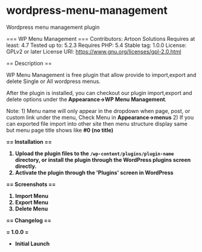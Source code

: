 # wordpress-menu-management
Wordpress menu management plugin

=== WP Menu Management ===
Contributors: Artoon Solutions
Requires at least: 4.7
Tested up to: 5.2.3
Requires PHP: 5.4
Stable tag: 1.0.0
License: GPLv2 or later
License URI: https://www.gnu.org/licenses/gpl-2.0.html

== Description ==

WP Menu Management is free plugin that allow provide to import,export and delete Single or All wordpress menus.

After the plugin is installed, you can checkout our plugin import,export and delete options under the<strong>
Appearance->WP Menu Management</strong>.

Note: 1) Menu name will only appear in the dropdown when  page, post, or custom link under the menu, Check Menu in <strong>Appearance->menus</strong>
      2) If you can exported file import into other site then menu structure display same but menu page title shows like <strong>#0 (no title)

== Installation ==

1. Upload the plugin files to the `/wp-content/plugins/plugin-name` directory, or install the plugin through the WordPress plugins screen directly.
2. Activate the plugin through the 'Plugins' screen in WordPress

== Screenshots ==

1. Import Menu
2. Export Menu 
3. Delete Menu 

== Changelog ==

= 1.0.0 =
* Initial Launch

